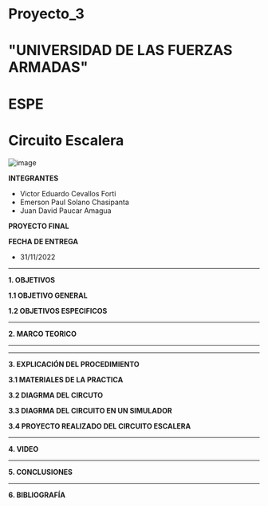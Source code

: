 # Proyecto_3

# "UNIVERSIDAD DE LAS FUERZAS ARMADAS"
# ESPE
# Circuito Escalera

![image](https://user-images.githubusercontent.com/116772918/200762591-a164d8db-c02e-4269-8bb4-0bc4c810d79f.png)

**INTEGRANTES**
 
* Victor Eduardo Cevallos Forti
* Emerson Paul Solano Chasipanta
* Juan David Paucar Amagua


**PROYECTO FINAL**

**FECHA DE ENTREGA**
* 31/11/2022
--------------------------------------------------------------------------------------------------------------------------------------------------------------------------------------


**1. OBJETIVOS**


**1.1  OBJETIVO GENERAL**



**1.2  OBJETIVOS ESPECIFICOS**





 

--------------------------------------------------------------------------------------------------------------------------------------------------------------------------------------
**2. MARCO TEORICO**




-------------------------------------------------------------------------------------------------------------------------------------------------------------------------------------








--------------------------------------------------------------------------------------------------------------------------------------------------------------------------------------
**3. EXPLICACIÓN DEL PROCEDIMIENTO**




**3.1 MATERIALES DE LA PRACTICA**




**3.2 DIAGRMA DEL CIRCUTO**




**3.3 DIAGRMA DEL CIRCUITO EN UN SIMULADOR**





**3.4 PROYECTO REALIZADO DEL CIRCUITO ESCALERA** 









--------------------------------------------------------------------------------------------------------------------------------------------------------------------------------------

**4. VIDEO**

--------------------------------------------------------------------------------------------------------------------------------------------------------------------------------------

**5. CONCLUSIONES**




----------------------------------------------------------------------------------------------------------------------------------------------------------------------------------------

**6. BIBLIOGRAFÍA**




